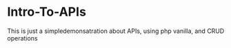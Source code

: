 # Intro-To-APIs
This is just a simpledemonsatration about APIs, using php vanilla, and CRUD operations
